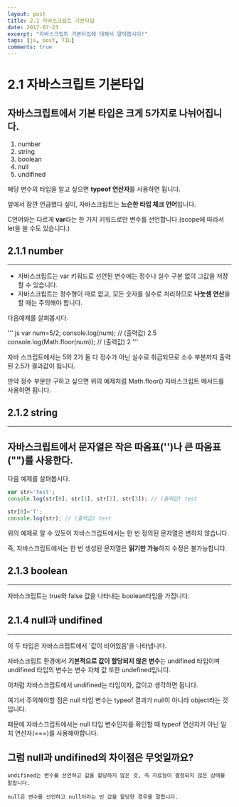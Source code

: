 ```yaml
---
layout: post
title: 2.1 자바스크립트 기본타입
date: 2017-07-23
excerpt: "자바스크립트 기본타입에 대해서 알아봅시다!"
tags: [js, post, TIL]
comments: true
---
```

2.1 자바스크립트 기본타입
=======================

## 자바스크립트에서 기본 타입은 크게 5가지로 나뉘어집니다.
1. number
2. string
3. boolean
4. null
5. undifined

해당 변수의 타입을 알고 싶으면 **typeof 연산자**를 사용하면 됩니다.

앞에서 잠깐 언급했다 싶이, 자바스크립트는 **느슨한 타입 체크 언어**입니다.

C언어와는 다르게 **var**라는 한 가지 키워드로만 변수를 선언합니다.(scope에 따라서 let을 쓸 수도 있습니다.)

## 2.1.1 number
------------
- 자바스크립트는 var 키워드로 선언된 변수에는 정수나 실수 구분 없이 그값을 저장 할 수 있습니다.
- 자바스크립트는 정수형이 따로 없고, 모든 숫자를 실수로 처리하므로 **나눗셈 연산**을 할 때는 주의해야 합니다.

다음예제를 살펴봅시다.

''' js
var num=5/2;
console.log(num);               // (출력값) 2.5
console.log(Math.floor(num));   // (출력값) 2
'''

자바 스크립트에서는 5와 2가 둘 다 정수가 아닌 실수로 취급되므로 소수 부분까지 출력된 2.5가 결과값이 됩니다.

만약 정수 부분만 구하고 싶으면 위의 예제처럼 Math.floor() 자바스크립트 메서드를 사용하면 됩니다.

## 2.1.2 string
-------------
## 자바스크립트에서 문자열은 작은 따옴표('')나 큰 따옴표("")를 사용한다.

다음 예제를 살펴봅시다.

```js
var str='test';
console.log(str[0], str[1], str[2], str[3]); // (출력값) test

str[0]='T';
console.log(str); // (출력값) test
```
 
위의 예제로 알 수 있듯이 자바스크립트에서는 한 번 정의된 문자열은 변하지 않습니다.

즉, 자바스크립트에서는 한 번 생성된 문자열은 **읽기만 가능**하지 수정은 불가능합니다.

## 2.1.3 boolean
--------------

자바스크립트는 true와 false 값을 나타내는 boolean타입을 가집니다.

## 2.1.4 null과 undifined
----------------------

이 두 타입은 자바스크립트에서 '값이 비어있음'을 나타냅니다. 

자바스크립트 환경에서 **기본적으로 값이 할당되지 않은 변수**는 undifined 타입이며 undifined 타입의 변수는 변수 자체 값 또한 undefined입니다. 

이처럼 자바스크립트에서 undifined는 타입이자, 값이고 생각하면 됩니다.

여기서 주의해야할 점은 null 타입 변수는 typeof 결과가 null이 아니라 object라는 것입니다. 

때문에 자바스크립트에서는 null 타입 변수인지를 확인할 때 typeof 연산자가 아닌 일치 연산자(===)를 사용해야합니다.

그럼 null과 undifined의 차이점은 무엇일까요?
-------------------------------------------

```
undifined는 변수를 선언하고 값을 할당하지 않은 것, 즉 자료형이 결정되지 않은 상태를 말합니다.

null은 변수를 선언하고 null이라는 빈 값을 할당한 경우를 말합니다.
```
